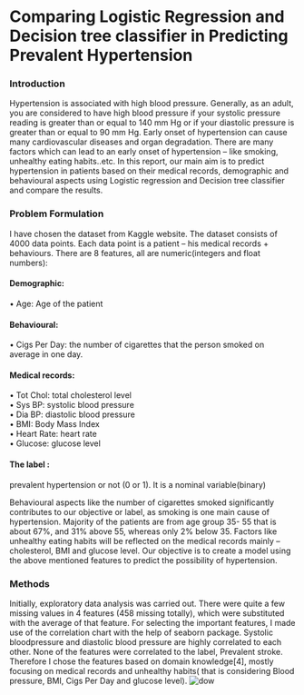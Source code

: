 
# **Comparing Logistic Regression and Decision tree classifier in Predicting Prevalent Hypertension**
### Introduction
Hypertension is associated with high blood pressure. Generally, as an adult, you are considered to 
have high blood pressure if your systolic pressure reading is greater than or equal to 140 mm Hg or if 
your diastolic pressure is greater than or equal to 90 mm Hg. Early onset of hypertension can 
cause many cardiovascular diseases and organ degradation. There are many factors which can lead to 
an early onset of hypertension – like smoking, unhealthy eating habits..etc. In this report, our main 
aim is to predict hypertension in patients based on their medical records, demographic and
behavioural aspects using Logistic regression and Decision tree classifier and compare the results.
### Problem Formulation
I have chosen the dataset from Kaggle website. The dataset consists of 4000 data points. Each data 
point is a patient – his medical records + behaviours. There are 8 features, all are numeric(integers 
and float numbers): 
#### Demographic:
• Age: Age of the patient
#### Behavioural:
• Cigs Per Day: the number of cigarettes that the person smoked on average in one day. 
#### Medical records:
• Tot Chol: total cholesterol level   
• Sys BP: systolic blood pressure   
• Dia BP: diastolic blood pressure   
• BMI: Body Mass Index   
• Heart Rate: heart rate   
• Glucose: glucose level  
#### The label :  
prevalent hypertension or not (0 or 1). It is a nominal variable(binary)    

Behavioural aspects like the number of cigarettes smoked significantly contributes to our objective or 
label, as smoking is one main cause of hypertension. Majority of the patients are from age group 35-
55 that is about 67%, and 31% above 55, whereas only 2% below 35. Factors like unhealthy eating habits will be reflected on the medical records mainly – cholesterol, 
BMI and glucose level. Our objective is to create a model using the above mentioned features to 
predict the possibility of hypertension.  

### Methods
Initially, exploratory data analysis was carried out. There were quite a few missing values in 4 
features (458 missing totally), which were substituted with the average of that feature. For selecting 
the important features, I made use of the correlation chart with the help of seaborn package. Systolic 
bloodpressure and diastolic blood pressure are highly correlated to each other. None of the features 
were correlated to the label, Prevalent stroke. Therefore I chose the features based on domain 
knowledge[4], mostly focusing on medical records and unhealthy habits( that is considering Blood 
pressure, BMI, Cigs Per Day and glucose level).
![dow](https://user-images.githubusercontent.com/103304121/162563561-ecccbff7-b536-4a54-a184-2d83fb565153.png)
